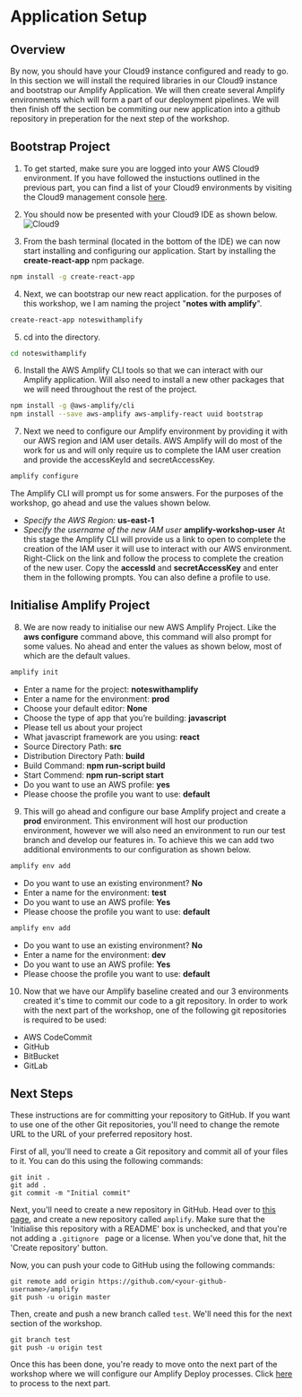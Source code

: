 # Application Setup #

## Overview
By now, you should have your Cloud9 instance configured and ready to go. In this section we will install the required libraries in our Cloud9 instance and bootstrap our Amplify Application. We will then create several Amplify environments which will form a part of our deployment pipelines. We will then finish off the section be commiting our new application into a github repository in preperation for the next step of the workshop.

## Bootstrap Project
1. To get started, make sure you are logged into your AWS Cloud9 environment. If you have followed the instuctions outlined in the previous part, you can find a list of your Cloud9 environments by visiting the Cloud9 management console [here](https://us-east-1.console.aws.amazon.com/cloud9/home?region=us-east-1#).

2. You should now be presented with your Cloud9 IDE as shown below.
![Cloud9](/images/step1_2_cloud9ide.png)

3. From the bash terminal (located in the bottom of the IDE) we can now start installing and configuring our application. Start by installing the <b>create-react-app</b> npm package.
```bash
npm install -g create-react-app
```

4. Next, we can bootstrap our new react application. for the purposes of this workshop, we I am naming the project "<b>notes with amplify</b>".
```bash
create-react-app noteswithamplify
```

5. cd into the directory.
```bash
cd noteswithamplify
```

6. Install the AWS Amplify CLI tools so that we can interact with our Amplify application. Will also need to install a new other packages that we will need throughout the rest of the project.
```bash
npm install -g @aws-amplify/cli
npm install --save aws-amplify aws-amplify-react uuid bootstrap
```

7. Next we need to configure our Amplify environment by providing it with our AWS region and IAM user details. AWS Amplify will do most of the work for us and will only require us to complete the IAM user creation and provide the accessKeyId and secretAccessKey.
```bash
amplify configure
```
The Amplify CLI will prompt us for some answers. For the purposes of the workshop, go ahead and use the values shown below.
- <i>Specify the AWS Region:</i> <b>us-east-1</b>
- <i>Specify the username of the new IAM user</i> <b>amplify-workshop-user</b>
At this stage the Amplify CLI will provide us a link to open to complete the creation of the IAM user it will use to interact with our AWS environment. Right-Click on the link and follow the process to complete the creation of the new user. Copy the <b>accessId</b> and <b>secretAccessKey</b> and enter them in the following prompts. You can also define a profile to use.

## Initialise Amplify Project
8. We are now ready to initialise our new AWS Amplify Project. Like the <b>aws configure</b> command above, this command will also prompt for some values. No ahead and enter the values as shown below, most of which are the default values.
```bash
amplify init
```
- Enter a name for the project: <b>noteswithamplify</b>
- Enter a name for the environment: <b>prod</b>
- Choose your default editor: <b>None</b>
- Choose the type of app that you’re building: <b>javascript</b>
- Please tell us about your project
- What javascript framework are you using: <b>react</b>
- Source Directory Path:  <b>src</b>
- Distribution Directory Path: <b>build</b>
- Build Command: <b>npm run-script build</b>
- Start Commend: <b>npm run-script start</b>
- Do you want to use an AWS profile: <b>yes</b>
- Please choose the profile you want to use: <b>default</b>

9. This will go ahead and configure our base Amplify project and create a <b>prod</b> environment. This environment will host our production environment, however we will also need an environment to run our test branch and develop our features in. To achieve this we can add two additional environments to our configuration as shown below.
```bash
amplify env add
```
- Do you want to use an existing environment? <b>No</b>
- Enter a name for the environment: <b>test</b>
- Do you want to use an AWS profile: <b>Yes</b>
- Please choose the profile you want to use: <b>default</b>
```bash
amplify env add
```
- Do you want to use an existing environment? <b>No</b>
- Enter a name for the environment: <b>dev</b>
- Do you want to use an AWS profile: <b>Yes</b>
- Please choose the profile you want to use: <b>default</b>

10. Now that we have our Amplify baseline created and our 3 environments created it's time to commit our code to a git repository. In order to work with the next part of the workshop, one of the following git repositories is required to be used:
- AWS CodeCommit
- GitHub
- BitBucket
- GitLab

## Next Steps

These instructions are for committing your repository to GitHub.  If you want to use one of the other Git repositories, you'll need to change the remote URL to the URL of your preferred repository host.

First of all, you'll need to create a Git repository and commit all of your files to it.  You can do this using the following commands:

```
git init .
git add .
git commit -m "Initial commit"
```

Next, you'll need to create a new repository in GitHub.  Head over to [this page](https://github.com/new), and create a new repository called `amplify`.  Make sure that the 'Initialise this repository with a README' box is unchecked, and that you're not adding a `.gitignore ` page or a license.  When you've done that, hit the 'Create repository' button.

Now, you can push your code to GitHub using the following commands:

```
git remote add origin https://github.com/<your-github-username>/amplify
git push -u origin master

```

Then, create and push a new branch called `test`.  We'll need this for the next section of the workshop.

```
git branch test
git push -u origin test
```

Once this has been done, you're ready to move onto the next part of the workshop where we will configure our Amplify Deploy processes. Click [here](/DeploymentSetup.md) to process to the next part.
